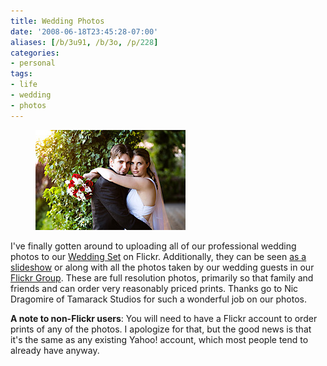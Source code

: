 ```yaml
---
title: Wedding Photos
date: '2008-06-18T23:45:28-07:00'
aliases: [/b/3u91, /b/3o, /p/228]
categories:
- personal
tags:
- life
- wedding
- photos
---
```


<figure class="alignleft">
  <a href="http://flickr.com/photos/wnorris/sets/72157605578063570/" title="Wedding Photos">
    <img src="wedding-photo.jpg" alt="Will and Elisabeth in wedding attire" />
  </a>
</figure>

I've finally gotten around to uploading all of our professional wedding photos to our [Wedding Set][] on Flickr.
Additionally, they can be seen [as a slideshow][] or along with all the photos taken by our wedding guests in our
[Flickr Group][].  These are full resolution photos, primarily so that family and friends and can order very reasonably
priced prints.  Thanks go to Nic Dragomire of Tamarack Studios for such a wonderful job on our photos.

**A note to non-Flickr users**: You will need to have a Flickr account to order prints of any of the photos.  I
apologize for that, but the good news is that it's the same as any existing Yahoo! account, which most people tend to
already have anyway.

[Wedding Set]: http://flickr.com/photos/wnorris/sets/72157605578063570/
[as a slideshow]: http://flickr.com/photos/wnorris/sets/72157605578063570/show/
[Flickr Group]: http://flickr.com/groups/norris-wedding/

